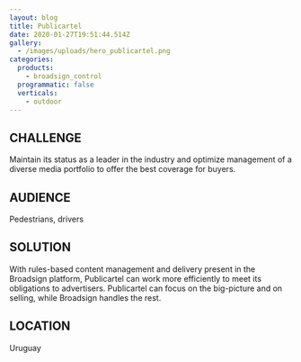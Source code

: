 ```yaml
---
layout: blog
title: Publicartel
date: 2020-01-27T19:51:44.514Z
gallery:
  - /images/uploads/hero_publicartel.png
categories:
  products:
    - broadsign_control
  programmatic: false
  verticals:
    - outdoor
---
```

## CHALLENGE

Maintain its status as a leader in the industry and optimize management of a diverse media portfolio to offer the best coverage for buyers.


## AUDIENCE

Pedestrians, drivers


## SOLUTION

With rules-based content management and delivery present in the Broadsign platform, Publicartel can work more efficiently to meet its obligations to advertisers. Publicartel can focus on the big-picture and on selling, while Broadsign handles the rest.


## LOCATION

Uruguay
